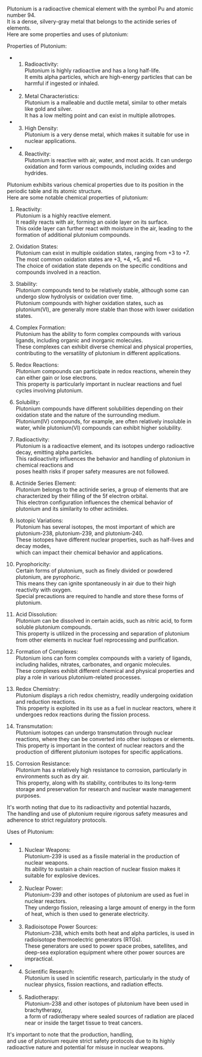 Plutonium is a radioactive chemical element with the symbol Pu and atomic number 94.  
 It is a dense, silvery-gray metal that belongs to the actinide series of elements.  
  Here are some properties and uses of plutonium:  

  Properties of Plutonium:    
   - 1. Radioactivity:    
       Plutonium is highly radioactive and has a long half-life.  
        It emits alpha particles, which are high-energy particles that can be harmful if ingested or inhaled.  
        
   - 2. Metal Characteristics:  
        Plutonium is a malleable and ductile metal, similar to other metals like gold and silver.  
         It has a low melting point and can exist in multiple allotropes.
         
   - 3. High Density:  
        Plutonium is a very dense metal, which makes it suitable for use in nuclear applications.  
   
   - 4. Reactivity:  
         Plutonium is reactive with air, water, and most acids.  It can undergo oxidation and form various compounds, including oxides and hydrides.

Plutonium exhibits various chemical properties due to its position in the periodic table and its atomic structure.  
 Here are some notable chemical properties of plutonium:  
   1. Reactivity:  
       Plutonium is a highly reactive element.  
        It readily reacts with air, forming an oxide layer on its surface.  
         This oxide layer can further react with moisture in the air, leading to the formation of additional plutonium compounds.  

   2. Oxidation States:  
       Plutonium can exist in multiple oxidation states, ranging from +3 to +7.  
        The most common oxidation states are +3, +4, +5, and +6.  
         The choice of oxidation state depends on the specific conditions and compounds involved in a reaction.  
    
   3. Stability:  
      Plutonium compounds tend to be relatively stable, although some can undergo slow hydrolysis or oxidation over time.  
       Plutonium compounds with higher oxidation states, such as plutonium(VI), are generally more stable than those with lower oxidation states.  
   
   4. Complex Formation:  
       Plutonium has the ability to form complex compounds with various ligands, including organic and inorganic molecules.  
        These complexes can exhibit diverse chemical and physical properties, contributing to the versatility of plutonium in different applications.  

   5. Redox Reactions:  
      Plutonium compounds can participate in redox reactions, wherein they can either gain or lose electrons.  
       This property is particularly important in nuclear reactions and fuel cycles involving plutonium.  

   6. Solubility:  
      Plutonium compounds have different solubilities depending on their oxidation state and the nature of the surrounding medium.  
       Plutonium(IV) compounds, for example, are often relatively insoluble in water, while plutonium(VI) compounds can exhibit higher solubility.  

   7. Radioactivity:  
       Plutonium is a radioactive element, and its isotopes undergo radioactive decay, emitting alpha particles.  
        This radioactivity influences the behavior and handling of plutonium in chemical reactions and  
         poses health risks if proper safety measures are not followed.

   8. Actinide Series Element:  
       Plutonium belongs to the actinide series, a group of elements that are characterized by their filling of the 5f electron orbital.  
        This electron configuration influences the chemical behavior of plutonium and its similarity to other actinides.  

   9. Isotopic Variations:  
       Plutonium has several isotopes, the most important of which are plutonium-238, plutonium-239, and plutonium-240.  
        These isotopes have different nuclear properties, such as half-lives and decay modes,  
         which can impact their chemical behavior and applications.  

   10. Pyrophoricity:  
       Certain forms of plutonium, such as finely divided or powdered plutonium, are pyrophoric.  
        This means they can ignite spontaneously in air due to their high reactivity with oxygen.  
         Special precautions are required to handle and store these forms of plutonium.  

   11. Acid Dissolution:  
        Plutonium can be dissolved in certain acids, such as nitric acid, to form soluble plutonium compounds.  
         This property is utilized in the processing and separation of plutonium from other elements in nuclear fuel reprocessing and purification.  

   12. Formation of Complexes:  
        Plutonium ions can form complex compounds with a variety of ligands, including halides, nitrates, carbonates, and organic molecules.  
         These complexes exhibit different chemical and physical properties and play a role in various plutonium-related processes.  

   13. Redox Chemistry:  
        Plutonium displays a rich redox chemistry, readily undergoing oxidation and reduction reactions.  
         This property is exploited in its use as a fuel in nuclear reactors, where it undergoes redox reactions during the fission process.  

   14. Transmutation:  
        Plutonium isotopes can undergo transmutation through nuclear reactions, where they can be converted into other isotopes or elements.  
         This property is important in the context of nuclear reactors and the production of different plutonium isotopes for specific applications.  

   15. Corrosion Resistance:  
        Plutonium has a relatively high resistance to corrosion, particularly in environments such as dry air.  
         This property, along with its stability, contributes to its long-term storage and preservation for research and nuclear waste management purposes.  

   It's worth noting that due to its radioactivity and potential hazards,   
    The handling and use of plutonium require rigorous safety measures and adherence to strict regulatory protocols.  

Uses of Plutonium:
   - 1. Nuclear Weapons:    
         Plutonium-239 is used as a fissile material in the production of nuclear weapons.  
          Its ability to sustain a chain reaction of nuclear fission makes it suitable for explosive devices.  
          
   - 2. Nuclear Power:  
         Plutonium-239 and other isotopes of plutonium are used as fuel in nuclear reactors.  
          They undergo fission, releasing a large amount of energy in the form of heat, which is then used to generate electricity.  
          
   - 3. Radioisotope Power Sources:  
         Plutonium-238, which emits both heat and alpha particles, is used in radioisotope thermoelectric generators (RTGs).  
          These generators are used to power space probes, satellites, and deep-sea exploration equipment where other power sources are impractical.  
          
   - 4. Scientific Research:  
         Plutonium is used in scientific research, particularly in the study of nuclear physics, fission reactions, and radiation effects.  
         
   - 5. Radiotherapy:  
         Plutonium-238 and other isotopes of plutonium have been used in brachytherapy,  
          a form of radiotherapy where sealed sources of radiation are placed near or inside the target tissue to treat cancers.

It's important to note that the production, handling,  
and use of plutonium require strict safety protocols due to its highly radioactive nature and potential for misuse in nuclear weapons.
